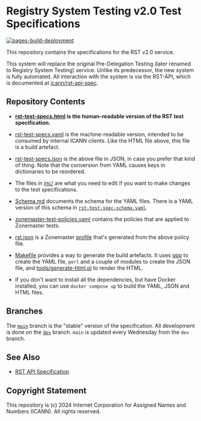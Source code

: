 # Registry System Testing v2.0 Test Specifications

[![pages-build-deployment](https://github.com/icann/rst-test-specs/actions/workflows/pages/pages-build-deployment/badge.svg)](https://github.com/icann/rst-test-specs/actions/workflows/pages/pages-build-deployment)

This repository contains the specifications for the RST v2.0 service.

This system will replace the original Pre-Delegation Testing (later renamed to
Registry System Testing) service. Unlike its predecessor, the new system is
fully automated. All interaction with the system is via the RST-API, which is
documented at [icann/rst-api-spec](https://icann.github.io/rst-api-spec).

## Repository Contents

* **[rst-test-specs.html](https://icann.github.io/rst-test-specs/rst-test-specs.html)
  is the human-readable version of the RST test specification.**

* [rst-test-specs.yaml](https://icann.github.io/rst-test-specs/rst-test-specs.yaml)
  is the machine-readable version, intended to be consumed by internal ICANN
  clients. Like the HTML file above, this file is a build artefact.

* [rst-test-specs.json](https://icann.github.io/rst-test-specs/rst-test-specs.json)
  is the above file in JSON, in case you prefer that kind of thing. Note that
  the conversion from YAML causes keys in dictionaries to be reordered.

* The files in [inc/](inc/) are what you need to edit if you want to make
  changes to the test specifications.

* [Schema.md](Schema.md) documents the schema for the YAML files. There is a
  YAML version of this schema in [`rst-test-spec-schema.yaml`](rst-test-spec-schema.yaml).

* [zonemaster-test-policies.yaml](zonemaster-test-policies.yaml) contains the
  policies that are applied to Zonemaster tests.

* [rst.json](https://icann.github.io/rst-test-specs/rst.json) is a Zonemaster
  [profile](https://github.com/zonemaster/zonemaster/blob/master/docs/public/configuration/profiles.md)
  that's generated from the above policy file.

* [Makefile](Makefile) provides a way to generate the build artefacts. It uses
  [gpp](https://logological.org/gpp) to create the YAML file, `perl` and a
  couple of modules to create the JSON file, and
  [tools/generate-html.pl](tools/generate-html.pl) to render the HTML.

* If you don't want to install all the dependencies, but have Docker installed,
  you can use `docker compose up` to build the YAML, JSON and HTML files.

## Branches

The [`main`](https://icann.github.io/rst-api-spec/tree/main) branch is the
"stable" version of the specification. All development is done on the
[`dev`](https://icann.github.io/rst-api-spec/tree/dev) branch. `main` is updated
every Wednesday from the `dev` branch.

## See Also

* [RST API Specification](https://github.com/icann/rst-api-spec)

## Copyright Statement

This repository is (c) 2024 Internet Corporation for Assigned Names and Numbers
(ICANN). All rights reserved.
